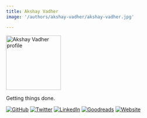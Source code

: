 ```yaml
---
title: Akshay Vadher
image: '/authors/akshay-vadher/akshay-vadher.jpg'

---
```

<img src="akshay-vadher.jpg" alt="Akshay Vadher profile" width="150"/>

Getting things done.

[![GitHub](../../icons/github.svg)](https://github.com/akshayvadher)
[![Twitter](../../icons/twitter.svg)](https://twitter.com/akshay_vadher)
[![LinkedIn](../../icons/linkedin.svg)](https://www.linkedin.com/in/akshayvadher)
[![Goodreads](../../icons/goodreads.svg)](https://goodreads.com/akshayvadher)
[![Website](../../icons/globe.svg)](https://akshayvadher.github.io)

